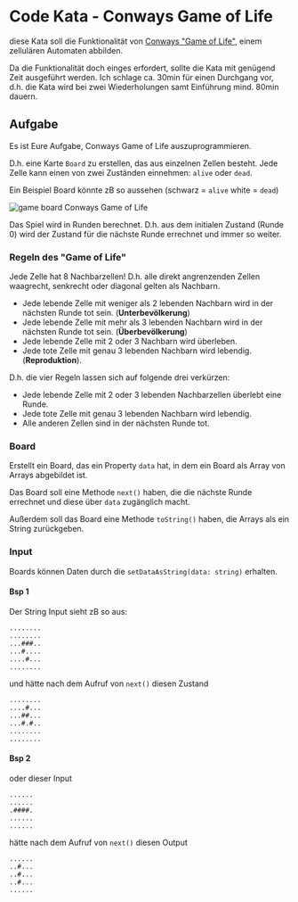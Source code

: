 # Code Kata - Conways Game of Life

diese Kata soll die Funktionalität von [Conways "Game of Life"](https://en.wikipedia.org/wiki/Conway%27s_Game_of_Life), einem zellulären Automaten abbilden.

Da die Funktionalität doch einges erfordert, sollte die Kata mit genügend Zeit ausgeführt werden. Ich schlage ca. 30min für einen Durchgang vor, d.h. die Kata wird bei zwei Wiederholungen samt Einführung mind. 80min dauern.

## Aufgabe

Es ist Eure Aufgabe, Conways Game of Life auszuprogrammieren.

D.h. eine Karte `Board` zu erstellen, das aus einzelnen Zellen besteht. Jede Zelle kann einen von zwei Zuständen einnehmen: `alive` oder `dead`.

Ein Beispiel Board könnte zB so aussehen (schwarz = `alive` white = `dead`)

![game board Conways Game of Life](https://upload.wikimedia.org/wikipedia/commons/thumb/e/e0/Game_of_life_glider_gun.svg/610px-Game_of_life_glider_gun.svg.png)

Das Spiel wird in Runden berechnet. D.h. aus dem initialen Zustand (Runde 0) wird der Zustand für die nächste Runde errechnet und immer so weiter.

### Regeln des "Game of Life"

Jede Zelle hat 8 Nachbarzellen! D.h. alle direkt angrenzenden Zellen waagrecht, senkrecht oder diagonal gelten als Nachbarn.

- Jede lebende Zelle mit weniger als 2 lebenden Nachbarn wird in der nächsten Runde tot sein. (**Unterbevölkerung**)
- Jede lebende Zelle mit mehr als 3 lebenden Nachbarn wird in der nächsten Runde tot sein. (**Überbevölkerung**)
- Jede lebende Zelle mit 2 oder 3 Nachbarn wird überleben.
- Jede tote Zelle mit genau 3 lebenden Nachbarn wird lebendig. (**Reproduktion**).

D.h. die vier Regeln lassen sich auf folgende drei verkürzen:

- Jede lebende Zelle mit 2 oder 3 lebenden Nachbarzellen überlebt eine Runde.
- Jede tote Zelle mit genau 3 lebenden Nachbarn wird lebendig.
- Alle anderen Zellen sind in der nächsten Runde tot.

### Board

Erstellt ein Board, das ein Property `data` hat, in dem ein Board als Array von Arrays abgebildet ist.

Das Board soll eine Methode `next()` haben, die die nächste Runde errechnet und diese über `data` zugänglich macht.

Außerdem soll das Board eine Methode `toString()` haben, die Arrays als ein String zurückgeben.

### Input

Boards können Daten durch die `setDataAsString(data: string)` erhalten.

#### Bsp 1

Der String Input sieht zB so aus:

```
........
........
...###..
...#....
....#...
........
```
und hätte nach dem Aufruf von `next()` diesen Zustand

```
........
....#...
...##...
...#.#..
........
........
```

#### Bsp 2

oder dieser Input
```
......
......
.####.
......
......
```
hätte nach dem Aufruf von `next()` diesen Output
```
......
..#...
..#...
..#...
......
```

